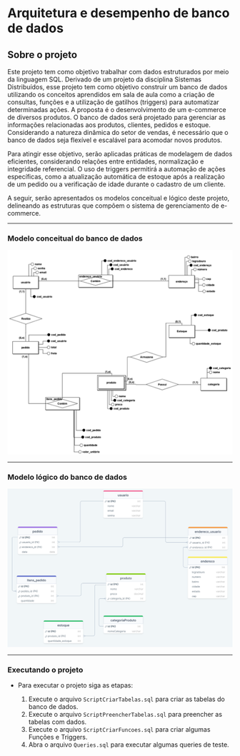 <h1> Arquitetura e desempenho de banco de dados </h1>

## Sobre o projeto

Este projeto tem como objetivo trabalhar com dados estruturados por meio da linguagem SQL. Derivado de um projeto da disciplina Sistemas Distribuídos, esse projeto tem como objetivo construir um banco de dados utilizando os conceitos aprendidos em sala de aula como a criação de consultas, funções e a utilização de gatilhos (triggers) para automatizar determinadas ações. A proposta é o desenvolvimento de um e-commerce de diversos produtos. O banco de dados será projetado para gerenciar as informações relacionadas aos produtos, clientes, pedidos e estoque. Considerando a natureza dinâmica do setor de vendas, é necessário que o banco de dados seja flexível e escalável para acomodar novos produtos.

Para atingir esse objetivo, serão aplicadas práticas de modelagem de dados eficientes, considerando relações entre entidades, normalização e integridade referencial. O uso de triggers permitirá a automação de ações específicas, como a atualização automática de estoque após a realização de um pedido ou a verificação de idade durante o cadastro de um cliente.

A seguir, serão apresentados os modelos conceitual e lógico deste projeto, delineando as estruturas que compõem o sistema de gerenciamento de e-commerce.


---

### Modelo conceitual do banco de dados

![Modelo conceitual](imagens/modelo_conceitual.png)

---

### Modelo lógico do banco de dados

![Modelo lógico](imagens/modelo_logico.png)

---

### Executando o projeto

- Para executar o projeto siga as etapas:

  1. Execute o arquivo `ScriptCriarTabelas.sql` para criar as tabelas do banco de dados.
  2. Execute o arquivo `ScriptPreencherTabelas.sql` para preencher as tabelas com dados.
  3. Execute o arquivo `ScriptCriarFuncoes.sql` para criar algumas Funções e Triggers.
  4. Abra o arquivo `Queries.sql` para executar algumas queries de teste.